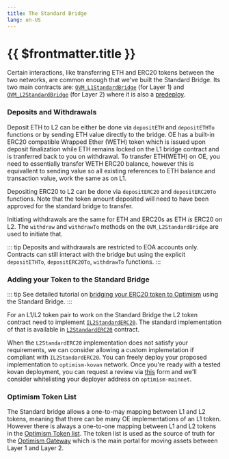 ```yaml
---
title: The Standard Bridge
lang: en-US
---
```


# {{ $frontmatter.title }}

Certain interactions, like transferring ETH and ERC20 tokens between the two networks, are common enough that we've built the Standard Bridge. Its two main contracts are: [`OVM_L1StandardBridge`](https://github.com/ethereum-optimism/optimism/blob/master/packages/contracts/contracts/optimistic-ethereum/OVM/bridge/tokens/OVM_L1StandardBridge.sol) (for Layer 1) and  [`OVM_L2StandardBridge`](https://github.com/ethereum-optimism/optimism/blob/master/packages/contracts/contracts/optimistic-ethereum/OVM/bridge/tokens/OVM_L2StandardBridge.sol) (for Layer 2) where it is also a [predeploy](../protocol/protocol.md#predeployed-contracts).

### Deposits and Withdrawals
Deposit ETH to L2 can be either be done via `depositETH` and `depositETHTo` functions or by sending ETH value directly to the bridge. OE has a built-in ERC20 compatible Wrapped Ether (WETH) token which is issued upon deposit finalization while ETH remains locked on the L1 bridge contract and is tranferred back to you on withdrawal. To transfer ETH(WETH) on OE, you need to essentially transfer WETH ERC20 balance, however this is equivallent to sending value so all existing references to ETH balance and transaction value, work the same as on L1.

Depositing ERC20 to L2 can be done via `depositERC20` and `depositERC20To` functions. Note that the token amount deposited will need to have been approved for the standard bridge to transfer.

Initiating withdrawals are the same for ETH and ERC20s as ETH *is* ERC20 on L2. The `withdraw` and `withdrawTo` methods on the `OVM_L2StandardBridge` are used to initiate that.

::: tip
Deposits and withdrawals are restricted to EOA accounts only. Contracts can still interact with the bridge but using the explicit `depositETHTo`, `depositERC20To`, `withdrawTo` functions.
:::

<!-- TODO: Update this once we have the tutorial ready
If you'd like to see these contracts in action, you should check out the [L1 ⇔ L2 deposit-and-withdraw example](https://github.com/ethereum-optimism/optimism/tree/develop/examples/l1-l2-deposit-withdrawal).
 -->

### Adding your Token to the Standard Bridge

::: tip
See detailed tutorial on [bridging your ERC20 token to Optimism](https://github.com/ethereum-optimism/optimism-tutorial/tree/main/standard-bridge-token) using the Standard Bridge.
:::

For an L1/L2 token pair to work on the Standard Bridge the L2 token contract need to implement [`IL2StandardERC20`](https://github.com/ethereum-optimism/optimism/blob/master/packages/contracts/contracts/optimistic-ethereum/libraries/standards/IL2StandardERC20.sol). The standard implementation of that is available in [`L2StandardERC20`](https://github.com/ethereum-optimism/optimism/blob/master/packages/contracts/contracts/optimistic-ethereum/libraries/standards/L2StandardERC20.sol) contract.

When the `L2StandardERC20` implementation does not satisfy your requirements, we can consider allowing a custom implemetation if compliant with `IL2StandardERC20`. You can freely deploy your proposed implementation to `optimism-kovan` network. Once you're ready with a tested kovan deployment, you can request a review via [this](https://docs.google.com/forms/d/e/1FAIpQLSdKyXpXY1C4caWD3baQBK1dPjEboOJ9dpj9flc-ursqq8KU0w/viewform) form and we'll consider whitelisting your deployer address on `optimism-mainnet`.

### Optimism Token List
The Standard bridge allows a one-to-may mapping between L1 and L2 tokens, meaning that there can be many OE implementations of an L1 token. However there is always a one-to-one mapping between L1 and L2 tokens in the [Optimism Token list](todo). The token list is used as the source of truth for the [Optimism Gateway](https://gateway.optimism.io) which is the main portal for moving assets between Layer 1 and Layer 2.